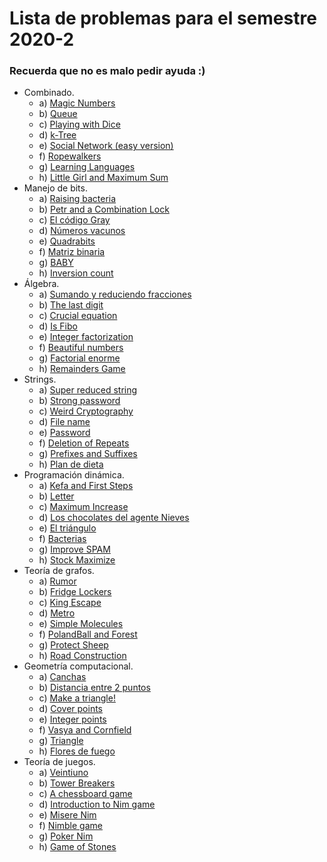 # Lista de problemas para el semestre 2020-2
### Recuerda que no es malo pedir ayuda :)

+ Combinado.
  - a) [Magic Numbers](https://codeforces.com/problemset/problem/320/A)
  - b) [Queue](https://codeforces.com/problemset/problem/545/D)
  - c) [Playing with Dice](https://codeforces.com/problemset/problem/378/A)
  - d) [k-Tree](https://codeforces.com/problemset/problem/431/C)
  - e) [Social Network (easy version)](https://codeforces.com/problemset/problem/1234/B1)
  - f) [Ropewalkers](https://codeforces.com/problemset/problem/1185/A)
  - g) [Learning Languages](https://codeforces.com/problemset/problem/277/A)
  - h) [Little Girl and Maximum Sum](https://codeforces.com/problemset/problem/276/C)
+ Manejo de bits.
  - a) [Raising bacteria](https://codeforces.com/problemset/problem/579/A)
  - b) [Petr and a Combination Lock](https://codeforces.com/problemset/problem/1097/B)
  - c) [El código Gray](https://omegaup.com/arena/problem/gray#problems)
  - d) [Números vacunos](https://omegaup.com/arena/problem/cnums#problems)
  - e) [Quadrabits](https://omegaup.com/arena/problem/Quadrabits#problems)
  - f) [Matriz binaria](https://omegaup.com/arena/problem/Matriz-Binaria#problems)
  - g) [BABY](https://www.spoj.com/problems/BABY/)
  - h) [Inversion count](https://www.spoj.com/problems/INVCNT/)
+ Álgebra.
  - a) [Sumando y reduciendo fracciones](https://omegaup.com/arena/problem/Suma-reduce-fracciones/#problems)
  - b) [The last digit](https://www.spoj.com/problems/LASTDIG/)
  - c) [Crucial equation](https://www.spoj.com/problems/CEQU/)
  - d) [Is Fibo](https://www.hackerrank.com/contests/codesprint5/challenges/is-fibo/problem)
  - e) [Integer factorization](https://www.spoj.com/problems/FACT0/)
  - f) [Beautiful numbers](https://codeforces.com/problemset/problem/300/C)
  - g) [Factorial enorme](https://omegaup.com/arena/problem/Factorial-Enorme/#problems)
  - h) [Remainders Game](https://codeforces.com/problemset/problem/687/B)
+ Strings.
  - a) [Super reduced string](https://www.hackerrank.com/challenges/reduced-string/problem)
  - b) [Strong password](https://www.hackerrank.com/challenges/strong-password/problem)
  - c) [Weird Cryptography](https://codeforces.com/problemset/gymProblem/100935/B)
  - d) [File name](https://codeforces.com/problemset/problem/978/B)
  - e) [Password](https://codeforces.com/problemset/problem/126/B)
  - f) [Deletion of Repeats](https://codeforces.com/contest/19/problem/C)
  - g) [Prefixes and Suffixes](https://codeforces.com/problemset/problem/432/D)
  - h) [Plan de dieta](https://www.urionlinejudge.com.br/judge/es/problems/view/1248)
+ Programación dinámica.
  - a) [Kefa and First Steps](https://codeforces.com/problemset/problem/580/A)
  - b) [Letter](https://codeforces.com/problemset/problem/180/C)
  - c) [Maximum Increase](https://codeforces.com/problemset/problem/702/A)
  - d) [Los chocolates del agente Nieves](https://omegaup.com/arena/problem/chocolates#problems)
  - e) [El triángulo](https://omegaup.com/arena/problem/triangulo#problems)
  - f) [Bacterias](https://omegaup.com/arena/problem/mirBacterias#problems)
  - g) [Improve SPAM](https://matcomgrader.com/problem/9643/improve-spam/)
  - h) [Stock Maximize](https://www.hackerrank.com/challenges/stockmax/problem)
+ Teoría de grafos.
  - a) [Rumor](https://codeforces.com/problemset/problem/893/C)
  - b) [Fridge Lockers](https://codeforces.com/problemset/problem/1255/B)
  - c) [King Escape](https://codeforces.com/problemset/problem/1033/A)
  - d) [Metro](https://codeforces.com/problemset/problem/1055/A)
  - e) [Simple Molecules](https://codeforces.com/problemset/problem/344/B)
  - f) [PolandBall and Forest](https://codeforces.com/problemset/problem/755/C)
  - g) [Protect Sheep](https://codeforces.com/problemset/problem/948/A)
  - h) [Road Construction](https://codeforces.com/problemset/problem/330/B)
+ Geometría computacional.
  - a) [Canchas](https://omegaup.com/arena/problem/COMI-Canchas/#problems)
  - b) [Distancia entre 2 puntos](https://omegaup.com/arena/problem/Distancia-entre-dos-puntos#problems)
  - c) [Make a triangle!](https://codeforces.com/problemset/problem/1064/A)
  - d) [Cover points](https://codeforces.com/problemset/problem/1047/B)
  - e) [Integer points](https://codeforces.com/problemset/problem/1248/A)
  - f) [Vasya and Cornfield](https://codeforces.com/problemset/problem/1030/B)
  - g) [Triangle](https://codeforces.com/problemset/problem/18/A)
  - h) [Flores de fuego](https://www.urionlinejudge.com.br/judge/es/problems/view/1039)
+ Teoría de juegos.
  - a) [Veintiuno](https://omegaup.com/arena/problem/veintiuno#problems)
  - b) [Tower Breakers](https://www.hackerrank.com/challenges/tower-breakers-1/problem)
  - c) [A chessboard game](https://www.hackerrank.com/challenges/a-chessboard-game-1/problem)
  - d) [Introduction to Nim game](https://www.hackerrank.com/challenges/nim-game-1/problem)
  - e) [Misere Nim](https://www.hackerrank.com/challenges/misere-nim-1/problem)
  - f) [Nimble game](https://www.hackerrank.com/challenges/nimble-game-1/problem)
  - g) [Poker Nim](https://www.hackerrank.com/challenges/poker-nim-1/problem)
  - h) [Game of Stones](https://www.hackerrank.com/challenges/game-of-stones-1/problem)
